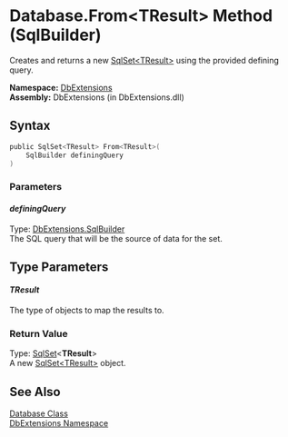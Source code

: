 Database.From&lt;TResult> Method (SqlBuilder)
=============================================
Creates and returns a new [SqlSet&lt;TResult>][1] using the provided defining query.

**Namespace:** [DbExtensions][2]  
**Assembly:** DbExtensions (in DbExtensions.dll)

Syntax
------

```csharp
public SqlSet<TResult> From<TResult>(
	SqlBuilder definingQuery
)
```

### Parameters

#### *definingQuery*
Type: [DbExtensions.SqlBuilder][3]  
The SQL query that will be the source of data for the set.


Type Parameters
---------------

#### *TResult*
The type of objects to map the results to.

### Return Value
Type: [SqlSet][1]&lt;**TResult**>  
A new [SqlSet&lt;TResult>][1] object.

See Also
--------
[Database Class][4]  
[DbExtensions Namespace][2]  

[1]: ../SqlSet_1/README.md
[2]: ../README.md
[3]: ../SqlBuilder/README.md
[4]: README.md